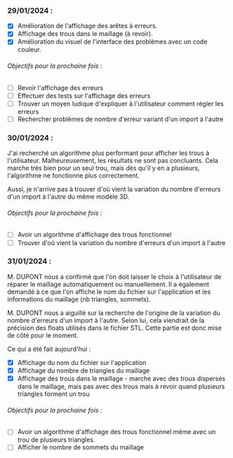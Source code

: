 ### 29/01/2024 :

- [x] Amélioration de l'affichage des arêtes à erreurs.
- [x] Affichage des trous dans le maillage (à revoir).
- [x] Amélioration du visuel de l'interface des problèmes avec un code couleur.

###### Objectifs pour la prochaine fois :

- [ ] Revoir l'affichage des erreurs
- [ ] Effectuer des tests sur l'affichage des erreurs
- [ ] Trouver un moyen ludique d'expliquer à l'utilisateur comment régler les erreurs
- [ ] Rechercher problèmes de nombre d'erreur variant d'un import à l'autre

### 30/01/2024 :
J'ai recherché un algorithme plus performant pour afficher les trous à l'utilisateur.
Malheureusement, les résultats ne sont pas concluants. Cela marche très bien pour un seul trou, 
mais dès qu'il y en a plusieurs, l'algorithme ne fonctionne plus correctement.

Aussi, je n'arrive pas à trouver d'où vient la variation du nombre d'erreurs d'un import à l'autre 
du même modèle 3D.

###### Objectifs pour la prochaine fois :
- [ ] Avoir un algorithme d'affichage des trous fonctionnel
- [ ] Trouver d'où vient la variation du nombre d'erreurs d'un import à l'autre

### 31/01/2024 :

M. DUPONT nous a confirmé que l'on doit laisser le choix à l'utilisateur de réparer le maillage automatiquement 
ou manuellement. Il a également demandé à ce que l'on affiche le nom du fichier sur l'application et les informations du 
maillage (nb triangles, sommets).

M. DUPONT nous a aiguillé sur la recherche de l'origine de la variation du nombre d'erreurs d'un import à l'autre.
Selon lui, cela viendrait de la précision des floats utilisés dans le fichier STL. Cette partie est donc mise de côté 
pour le moment.

Ce qui a été fait aujourd'hui :

- [x] Affichage du nom du fichier sur l'application
- [x] Affichage du nombre de triangles du maillage
- [x] Affichage des trous dans le maillage - marche avec des trous dispersés dans le maillage, mais pas avec des trous 
  mais à revoir quand plusieurs triangles forment un trou

###### Objectifs pour la prochaine fois :

- [ ] Avoir un algorithme d'affichage des trous fonctionnel même avec un trou de plusieurs triangles.
- [ ] Afficher le nombre de sommets du maillage